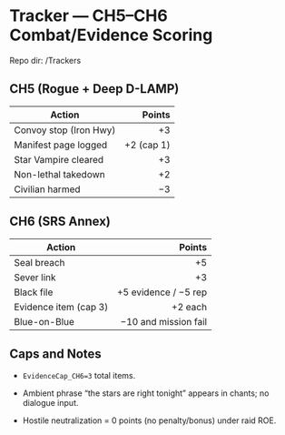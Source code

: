 # Tracker — CH5–CH6 Combat/Evidence Scoring
Repo dir: /Trackers

## CH5 (Rogue + Deep D-LAMP)
| Action | Points |
|---|---:|
| Convoy stop (Iron Hwy) | +3 |
| Manifest page logged | +2 (cap 1) |
| Star Vampire cleared | +3 |
| Non-lethal takedown | +2 |
| Civilian harmed | −3 |

## CH6 (SRS Annex)
| Action | Points |
|---|---:|
| Seal breach | +5 |
| Sever link | +3 |
| Black file | +5 evidence / −5 rep |
| Evidence item (cap 3) | +2 each |
| Blue-on-Blue | −10 and mission fail |

## Caps and Notes
- `EvidenceCap_CH6=3` total items.  
- Ambient phrase “the stars are right tonight” appears in chants; no dialogue input.

- Hostile neutralization = 0 points (no penalty/bonus) under raid ROE.

